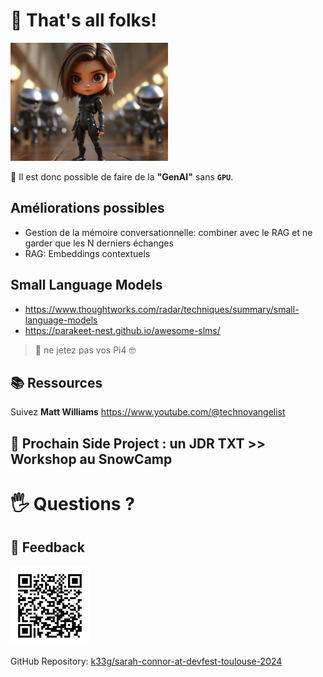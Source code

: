 # 🎉 That's all folks!

<img src="sarah-connor-young-with-terminators.jpg" width="50%" height="50%">

🥰 Il est donc possible de faire de la **"GenAI"** sans **`GPU`**.

## Améliorations possibles

- Gestion de la mémoire conversationnelle: combiner avec le RAG et ne garder que les N derniers échanges
- RAG: Embeddings contextuels

## Small Language Models

- https://www.thoughtworks.com/radar/techniques/summary/small-language-models
- https://parakeet-nest.github.io/awesome-slms/

> 👋 ne jetez pas vos Pi4 🤓

## 📚 Ressources

Suivez **Matt Williams** https://www.youtube.com/@technovangelist

## 🏰 Prochain Side Project : un JDR TXT >> Workshop au SnowCamp

# 🖐️ Questions ?

## 🙏 Feedback

<img src="open-feedback.png" width="25%" height="25%">

GitHub Repository: [k33g/sarah-connor-at-devfest-toulouse-2024](https://github.com/k33g/sarah-connor-at-devfest-toulouse-2024)
